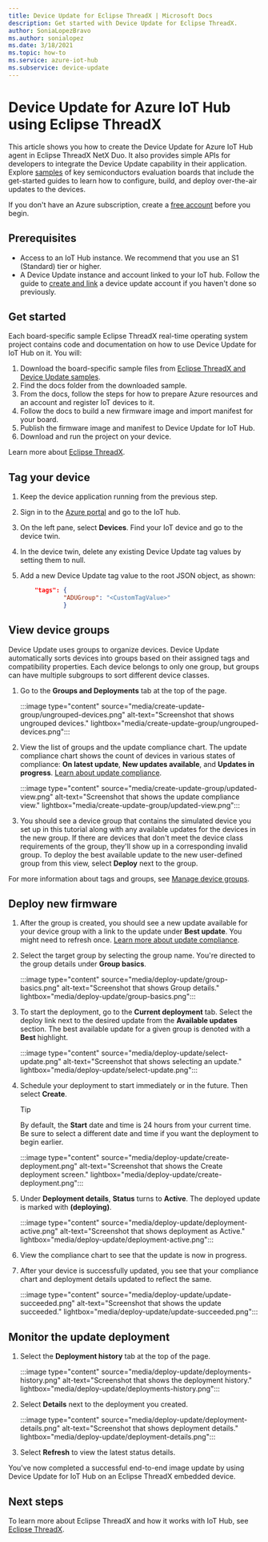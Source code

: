 ```yaml
---
title: Device Update for Eclipse ThreadX | Microsoft Docs
description: Get started with Device Update for Eclipse ThreadX.
author: SoniaLopezBravo
ms.author: sonialopez
ms.date: 3/18/2021
ms.topic: how-to
ms.service: azure-iot-hub
ms.subservice: device-update
---
```


# Device Update for Azure IoT Hub using Eclipse ThreadX

This article shows you how to create the Device Update for Azure IoT Hub agent in Eclipse ThreadX NetX Duo. It also provides simple APIs for developers to integrate the Device Update capability in their application. Explore [samples](https://github.com/eclipse-threadx/samples/tree/PublicPreview/ADU) of key semiconductors evaluation boards that include the get-started guides to learn how to configure, build, and deploy over-the-air updates to the devices.

If you don't have an Azure subscription, create a [free account](https://azure.microsoft.com/pricing/purchase-options/azure-account?cid=msft_learn) before you begin.

## Prerequisites

* Access to an IoT Hub instance. We recommend that you use an S1 (Standard) tier or higher.
* A Device Update instance and account linked to your IoT hub. Follow the guide to [create and link](./create-device-update-account.md) a device update account if you haven't done so previously.

## Get started

Each board-specific sample Eclipse ThreadX real-time operating system project contains code and documentation on how to use Device Update for IoT Hub on it. You will:

1. Download the board-specific sample files from [Eclipse ThreadX and Device Update samples](https://github.com/eclipse-threadx/samples/tree/PublicPreview/ADU).
1. Find the docs folder from the downloaded sample.
1. From the docs, follow the steps for how to prepare Azure resources and an account and register IoT devices to it.
1. Follow the docs to build a new firmware image and import manifest for your board.
1. Publish the firmware image and manifest to Device Update for IoT Hub.
1. Download and run the project on your device.

Learn more about [Eclipse ThreadX](https://github.com/eclipse-threadx).

## Tag your device

1. Keep the device application running from the previous step.
1. Sign in to the [Azure portal](https://portal.azure.com) and go to the IoT hub.
1. On the left pane, select **Devices**. Find your IoT device and go to the device twin.
1. In the device twin, delete any existing Device Update tag values by setting them to null.
1. Add a new Device Update tag value to the root JSON object, as shown:

    ```JSON
        "tags": {
                "ADUGroup": "<CustomTagValue>"
                }
    ```

## View device groups

Device Update uses groups to organize devices. Device Update automatically sorts devices into groups based on their assigned tags and compatibility properties. Each device belongs to only one group, but groups can have multiple subgroups to sort different device classes.

1. Go to the **Groups and Deployments** tab at the top of the page.

   :::image type="content" source="media/create-update-group/ungrouped-devices.png" alt-text="Screenshot that shows ungrouped devices." lightbox="media/create-update-group/ungrouped-devices.png":::

1. View the list of groups and the update compliance chart. The update compliance chart shows the count of devices in various states of compliance: **On latest update**, **New updates available**, and **Updates in progress**. [Learn about update compliance](device-update-compliance.md).

   :::image type="content" source="media/create-update-group/updated-view.png" alt-text="Screenshot that shows the update compliance view." lightbox="media/create-update-group/updated-view.png":::

1. You should see a device group that contains the simulated device you set up in this tutorial along with any available updates for the devices in the new group. If there are devices that don't meet the device class requirements of the group, they'll show up in a corresponding invalid group. To deploy the best available update to the new user-defined group from this view, select **Deploy** next to the group.

For more information about tags and groups, see [Manage device groups](create-update-group.md).


## Deploy new firmware

1. After the group is created, you should see a new update available for your device group with a link to the update under **Best update**. You might need to refresh once. [Learn more about update compliance](device-update-compliance.md).

1. Select the target group by selecting the group name. You're directed to the group details under **Group basics**.

   :::image type="content" source="media/deploy-update/group-basics.png" alt-text="Screenshot that shows Group details." lightbox="media/deploy-update/group-basics.png":::

1. To start the deployment, go to the **Current deployment** tab. Select the deploy link next to the desired update from the **Available updates** section. The best available update for a given group is denoted with a **Best** highlight.

   :::image type="content" source="media/deploy-update/select-update.png" alt-text="Screenshot that shows selecting an update." lightbox="media/deploy-update/select-update.png":::

1. Schedule your deployment to start immediately or in the future. Then select **Create**.

   > [!TIP]
   > By default, the **Start** date and time is 24 hours from your current time. Be sure to select a different date and time if you want the deployment to begin earlier.

   :::image type="content" source="media/deploy-update/create-deployment.png" alt-text="Screenshot that shows the Create deployment screen." lightbox="media/deploy-update/create-deployment.png":::

1. Under **Deployment details**, **Status** turns to **Active**. The deployed update is marked with **(deploying)**.

    :::image type="content" source="media/deploy-update/deployment-active.png" alt-text="Screenshot that shows deployment as Active." lightbox="media/deploy-update/deployment-active.png":::

1. View the compliance chart to see that the update is now in progress.

1. After your device is successfully updated, you see that your compliance chart and deployment details updated to reflect the same.

   :::image type="content" source="media/deploy-update/update-succeeded.png" alt-text="Screenshot that shows the update succeeded." lightbox="media/deploy-update/update-succeeded.png":::

## Monitor the update deployment

1. Select the **Deployment history** tab at the top of the page.

   :::image type="content" source="media/deploy-update/deployments-history.png" alt-text="Screenshot that shows the deployment history." lightbox="media/deploy-update/deployments-history.png":::

1. Select **Details** next to the deployment you created.

   :::image type="content" source="media/deploy-update/deployment-details.png" alt-text="Screenshot that shows deployment details." lightbox="media/deploy-update/deployment-details.png":::

1. Select **Refresh** to view the latest status details.

You've now completed a successful end-to-end image update by using Device Update for IoT Hub on an Eclipse ThreadX embedded device.

## Next steps

To learn more about Eclipse ThreadX and how it works with IoT Hub, see [Eclipse ThreadX](https://github.com/eclipse-threadx).
